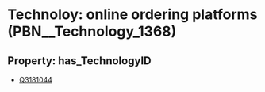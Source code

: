 # Technoloy: __online ordering platforms__ (PBN__Technology_1368)

## Property: has_TechnologyID

* [Q3181044](Q3181044)

